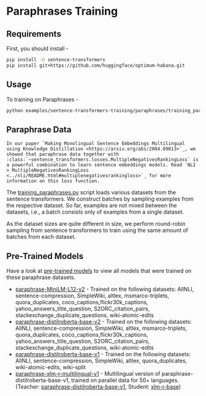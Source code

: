 
# Paraphrases Training

## Requirements

First, you should install -
```bash
pip install -U sentence-transformers
pip install git+https://github.com/huggingface/optimum-habana.git
```


## Usage

To training on Paraphrases -

```bash
python examples/sentence-transformers-training/paraphrases/training_paraphrases.py 
```



## Paraphrase Data

```eval_rst
In our paper `Making Monolingual Sentence Embeddings Multilingual using Knowledge Distillation <https://arxiv.org/abs/2004.09813>`_, we showed that paraphrase data together with :class:`~sentence_transformers.losses.MultipleNegativesRankingLoss` is a powerful combination to learn sentence embeddings models. Read `NLI > MultipleNegativesRankingLoss <../nli/README.html#multiplenegativesrankingloss>`_ for more information on this loss function.
```

The [training_paraphrases.py](training_paraphrases.py) script loads various datasets from the sentence transformers. We construct batches by sampling examples from the respective dataset. So far, examples are not mixed between the datasets, i.e., a batch consists only of examples from a single dataset.

As the dataset sizes are quite different in size, we perform round-robin sampling from sentence transformers to train using the same amount of batches from each dataset.

## Pre-Trained Models
Have a look at [pre-trained models](https://github.com/UKPLab/sentence-transformers/blob/master/docs/sentence_transformer/pretrained_models.md) to view all models that were trained on these paraphrase datasets.

- [paraphrase-MiniLM-L12-v2](https://huggingface.co/sentence-transformers/paraphrase-MiniLM-L12-v2) - Trained on the following datasets: AllNLI, sentence-compression, SimpleWiki, altlex, msmarco-triplets, quora_duplicates, coco_captions,flickr30k_captions, yahoo_answers_title_question, S2ORC_citation_pairs, stackexchange_duplicate_questions, wiki-atomic-edits
- [paraphrase-distilroberta-base-v2](https://huggingface.co/sentence-transformers/paraphrase-distilroberta-base-v2) - Trained on the following datasets: AllNLI, sentence-compression, SimpleWiki, altlex, msmarco-triplets, quora_duplicates, coco_captions,flickr30k_captions, yahoo_answers_title_question, S2ORC_citation_pairs, stackexchange_duplicate_questions, wiki-atomic-edits
- [paraphrase-distilroberta-base-v1](https://huggingface.co/sentence-transformers/paraphrase-distilroberta-base-v1) - Trained on the following datasets: AllNLI, sentence-compression, SimpleWiki, altlex, quora_duplicates, wiki-atomic-edits, wiki-split
- [paraphrase-xlm-r-multilingual-v1](https://huggingface.co/sentence-transformers/paraphrase-xlm-r-multilingual-v1) - Multilingual version of paraphrase-distilroberta-base-v1, trained on parallel data for 50+ languages. (Teacher: [paraphrase-distilroberta-base-v1](https://huggingface.co/sentence-transformers/paraphrase-distilroberta-base-v1), Student: [xlm-r-base](https://huggingface.co/FacebookAI/xlm-roberta-base))


